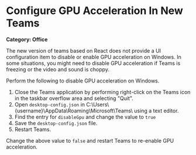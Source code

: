 # Configure GPU Acceleration In New Teams

__Category: Office__

The new version of teams based on React does not provide a UI configuration item to disable or enable GPU acceleration on Windows. In some situations, you might need to disable GPU acceleration if Teams is freezing or the video and sound is choppy.

Perform the following to disable GPU acceleration on Windows.

1. Close the Teams application by performing right-click on the Teams icon in the taskbar overflow area and selecting "Quit".
2. Open `desktop-config.json` in C:\Users\\{username}\AppData\Roaming\Microsoft\Teams\ using a text editor.
3. Find the entry for `disableGpu` and change the value to `true`
4. Save the `desktop-config.json` file.
5. Restart Teams.

Change the above value to `false` and restart Teams to re-enable GPU acceleration.

